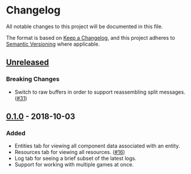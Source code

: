 # Changelog

All notable changes to this project will be documented in this file.

The format is based on [Keep a Changelog](https://keepachangelog.com/en/1.0.0/),
and this project adheres to [Semantic Versioning](https://semver.org/spec/v2.0.0.html)
where applicable.

## [Unreleased]

### Breaking Changes

* Switch to raw buffers in order to support reassembling split messages. ([#31])

[#31]: https://github.com/randomPoison/amethyst-editor/pull/31

## [0.1.0] - 2018-10-03

### Added

* Entities tab for viewing all component data associated with an entity.
* Resources tab for viewing all resources. ([#16])
* Log tab for seeing a brief subset of the latest logs.
* Support for working with multiple games at once.

[#16]: https://github.com/randomPoison/amethyst-editor/pull/16

[Unreleased]: https://github.com/randomPoison/amethyst-editor/compare/v0.1.0...HEAD
[0.1.0]: https://github.com/randomPoison/amethyst-editor/compare/43fa22e89a643ee3140741a75ef996fc956d24be...v0.1.0
